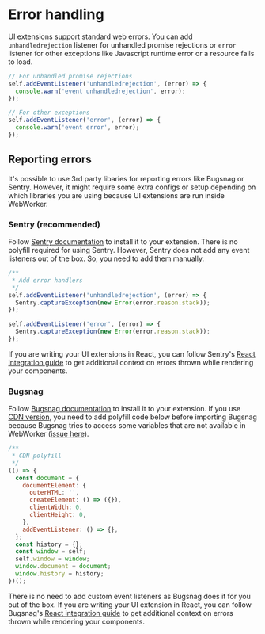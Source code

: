 # Error handling

UI extensions support standard web errors. You can add `unhandledrejection` listener for unhandled promise rejections or `error` listener for other exceptions like Javascript runtime error or a resource fails to load.

```javascript
// For unhandled promise rejections
self.addEventListener('unhandledrejection', (error) => {
  console.warn('event unhandledrejection', error);
});

// For other exceptions
self.addEventListener('error', (error) => {
  console.warn('event error', error);
});
```

## Reporting errors

It's possible to use 3rd party libaries for reporting errors like Bugsnag or Sentry. However, it might require some extra configs or setup depending on which libraries you are using because UI extensions are run inside WebWorker.

### Sentry (recommended)

Follow [Sentry documentation](https://docs.sentry.io/platforms/javascript/) to install it to your extension. There is no polyfill required for using Sentry. However, Sentry does not add any event listeners out of the box. So, you need to add them manually.

```javascript
/**
 * Add error handlers
 */
self.addEventListener('unhandledrejection', (error) => {
  Sentry.captureException(new Error(error.reason.stack));
});

self.addEventListener('error', (error) => {
  Sentry.captureException(new Error(error.reason.stack));
});
```

If you are writing your UI extensions in React, you can follow Sentry's [React integration guide](https://docs.sentry.io/platforms/javascript/guides/react/) to get additional context on errors thrown while rendering your components.

### Bugsnag

Follow [Bugsnag documentation](https://docs.bugsnag.com/platforms/javascript/) to install it to your extension. If you use [CDN version](https://docs.bugsnag.com/platforms/javascript/cdn-guide/), you need to add polyfill code below before importing Bugsnag because Bugsnag tries to access some variables that are not available in WebWorker ([issue here](https://github.com/bugsnag/bugsnag-js/issues/1506)).

```javascript
/**
 * CDN polyfill
 */
(() => {
  const document = {
    documentElement: {
      outerHTML: '',
      createElement: () => ({}),
      clientWidth: 0,
      clientHeight: 0,
    },
    addEventListener: () => {},
  };
  const history = {};
  const window = self;
  self.window = window;
  window.document = document;
  window.history = history;
})();
```

There is no need to add custom event listeners as Bugsnag does it for you out of the box. If you are writing your UI extension in React, you can follow Bugsnag's [React integration guide](https://docs.bugsnag.com/platforms/javascript/legacy/react/) to get additional context on errors thrown while rendering your components.
